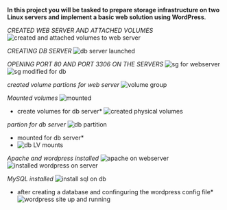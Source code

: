 **In this project you will be tasked to prepare storage infrastructure on two Linux servers and implement a basic web solution using
WordPress**.

*CREATED WEB SERVER AND ATTACHED VOLUMES*
![created and attached volumes to web server](https://github.com/hasiqbal/DevOps-Projects2/assets/85685078/e53f4707-e825-4725-95bf-87e5cc60d144)

*CREATING DB SERVER*
![db server launched](https://github.com/hasiqbal/DevOps-Projects2/assets/85685078/04a3febc-98a5-4b5d-939b-2e5d162effb9)

*OPENING PORT 80 AND PORT 3306 ON THE SERVERS*
![sg for webserver](https://github.com/hasiqbal/DevOps-Projects2/assets/85685078/f7e13c86-3307-48b2-989b-461171acb6ac)
![sg modified for db](https://github.com/hasiqbal/DevOps-Projects2/assets/85685078/c171372c-f4cb-4447-97b0-99221d216508)

*created volume partions for web server*
![volume group](https://github.com/hasiqbal/DevOps-Projects2/assets/85685078/3b073f81-4cce-4127-869f-8580040c9ae6)

*Mounted volumes*
![mounted](https://github.com/hasiqbal/DevOps-Projects2/assets/85685078/79410819-8f12-4176-8c0f-f6e9412a2464)

* create volumes for db server*
![created physical volumes](https://github.com/hasiqbal/DevOps-Projects2/assets/85685078/8412d6f6-ba5f-45ad-8b09-c7a3b54fe1bb)

*partion for db server*
![db partition](https://github.com/hasiqbal/DevOps-Projects2/assets/85685078/64c7a27d-1b65-4429-9a26-af674d3d3584)

* mounted for db server*
* ![db LV mounts](https://github.com/hasiqbal/DevOps-Projects2/assets/85685078/31cf529a-31d8-492a-88d5-a67135362bf0)

*Apache and wordpress installed*
![apache on webserver](https://github.com/hasiqbal/DevOps-Projects2/assets/85685078/352b6df0-b123-4597-ada7-1f082c1c79f4)
![installed wordpress on server](https://github.com/hasiqbal/DevOps-Projects2/assets/85685078/14936c59-65f3-49d7-b8bc-5daaae2336ba)

*MySQL installed*
![install sql on db](https://github.com/hasiqbal/DevOps-Projects2/assets/85685078/a8cb736d-85f7-448e-ae1c-7c97c73dafaa)

* after creating a database and confinguring the wordpress config file*
![wordpress site up and running](https://github.com/hasiqbal/DevOps-Projects2/assets/85685078/3af8c4e8-df54-470d-8eef-3b71b1143c8c)
